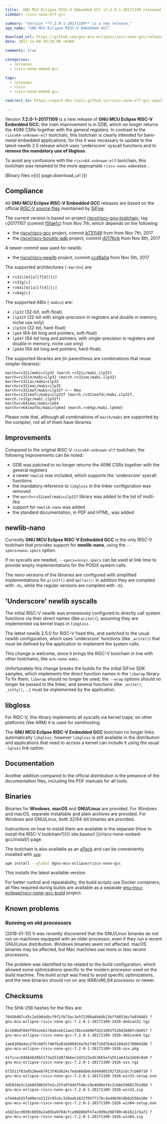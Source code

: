 ```yaml
---
title:  GNU MCU Eclipse RISC-V Embedded GCC v7.2.0-1-20171109 released
sidebar: riscv-none-elf-gcc

summary: "Version **7.2.0-1-20171109** is a new release."
app_name: "GNU MCU Eclipse RISC-V Embedded GCC"

download_url: https://github.com/gnu-mcu-eclipse/riscv-none-gcc/releases/tag/v7.2.0-1-20171109/
date: 2017-11-09 10:28:00 +0300

comments: true

categories:
  - releases
  - riscv-none-embed-gcc

tags:
  - releases
  - riscv
  - riscv-none-embed-gcc

redirect_to: https://xpack-dev-tools.github.io/riscv-none-elf-gcc-xpack/blog/2017/11/09/riscv-none-gcc-v7-2-0-1-20171109-released

---
```


Version **7.2.0-1-20171109** is a new release of **GNU MCU Eclipse RISC-V Embedded GCC**; the main improvement is in GDB, which no longer returns the 4096 CSRs together with the general registers. In contrast to the `riscv64-unknown-elf` toolchain, this toolchain is clearly intended for bare-metal embedded applications; for this it was necessary to  update to the latest newlib 2.5 release which uses 'underscore' syscall functions and to **remove the mandatory use of libgloss**.

To avoid any confusions with the `riscv64-unknown-elf` toolchain, this toolchain was renamed to the more appropriate `riscv-none-embedded-`.

[Binary files »]({{ page.download_url }})

## Compliance

All **GNU MCU Eclipse RISC-V Embedded GCC** releases are based on the official [RISC-V source files](https://github.com/riscv/riscv-gcc) maintained by [SiFive](https://www.sifive.com).

The current version is based on project [riscv/riscv-gnu-toolchain](https://github.com/riscv/riscv-gnu-toolchain), tag v20171107 (commit [f5fae1c](https://github.com/riscv/riscv-gnu-toolchain/tree/v20171107)) from Nov 7th, which depends on the following:

- the [riscv/riscv-gcc](https://github.com/riscv/riscv-gcc) project, commit [b731149](https://github.com/riscv/riscv-gcc/commit/b731149757b93ddc80e6e4b5483a6931d5f9ad60) from from Nov 7th, 2017
- the [riscv/riscv-binutils-gdb](https://github.com/riscv/riscv-binutils-gdb) project, commit [d0176cb](https://github.com/riscv/riscv-binutils-gdb/commit/d0176cb1653b2dd3849861453ee90a52caefa95a) from Nov 8th, 2017

A newer commit was used for newlib:

- the [riscv/riscv-newlib](https://github.com/riscv/riscv-newlib) project, commit [ccd8a0a](https://github.com/riscv/riscv-newlib/commit/f2ab66c9c1c90f74959ff47394b74dfaacdb125f) from Nov 5th, 2017

The supported architectures (`-march=`) are:

* `rv32i[m][a][f[d]][c]`
* `rv32g[c]`
* `rv64i[m][a][f[d]][c]`
* `rv64g[c]`

The supported ABIs (`-mabi=`) are:

* `ilp32` (32-bit, soft-float)
* `ilp32f` (32-bit with single-precision in registers and double in memory, niche use only)
* `ilp32d` (32-bit, hard-float)
* `lp64` (64-bit long and pointers, soft-float)
* `lp64f` (64-bit long and pointers, with single-precision in registers and double in memory, niche use only)
* `lp64d` (64-bit long and pointers, hard-float).

The supported libraries are (in parenthesis are combinations that reuse simpler libraries):

```console
march=rv32i/mabi=ilp32 (march.rv32ic/mabi.ilp32)
march=rv32im/mabi=ilp32 (march.rv32imc/mabi.ilp32)
march=rv32iac/mabi=ilp32
march=rv32imac/mabi=ilp32
march=rv32imaf/mabi=ilp32f <-- New
march=rv32imafc/mabi=ilp32f (march.rv32imafdc/mabi.ilp32f, march.rv32gc/mabi.ilp32f)
march=rv64imac/mabi=lp64
march=rv64imafdc/mabi=lp64d (march.rv64gc/mabi.lp64d)
```

Please note that, although all combinations of `march/mabi` are supported by the compiler, not all of them have libraries.

## Improvements

Compared to the original RISC-V `riscv64-unknown-elf` toolchain, the following improvements can be noted:

* GDB was patched to no longer returns the 4096 CSRs together with the general registers
* a newer `newlib` was included, which supports the 'underscore' syscall functions
* the mandatory reference to `libgloss` in the linker configuration was removed
* the `march=rv32imaf/mabi=ilp32f` library was added to the list of multi-libs
* support for `newlib-nano` was added
* the standard documentation, in PDF and HTML, was added

## newlib-nano

Currently **GNU MCU Eclipse RISC-V Embedded GCC** is the only RISC-V toolchain that provides support for **newlib-nano**, using the `--specs=nano.specs` option.

If no syscalls are needed, `--specs=nosys.specs` can be used at link time to provide empty implementations for the POSIX system calls.

The _nano_ versions of the libraries are configured with simplified implementations for `printf()` and `malloc()`; in addition they are compiled with `-Os`, while the regular versions are compiled with `-O2`.

## 'Underscore' newlib syscalls

The initial RISC-V newlib was erroneously configured to directly call system functions via their direct names (like `write()`), assuming they are implemented via kernel traps in `libgloss`.

The latest newlib 2.5.0 for RISC-V fixed this, and switched to the usual newlib configuration, which uses 'underscore' functions (like `_write()`) that must be defined by the application to implement the system calls.

This change is welcome, since it brings the RISC-V toolchain in line with other toolchains, like `arm-none-eabi`.

Unfortunately this change breaks the builds for the initial SiFive SDK samples, which implements the direct function names in the `libwrap` library. To fix them, `libwrap` should no longer be used, the `--wrap` options should no longer be passed to the linker, and several functions (like `_write()`, `_istty()`, ...) must be implemented by the application.

## libgloss

For RISC-V, this library implements all syscalls via kernel traps; on other platforms (like ARM) it is used for semihosting.

The **GNU MCU Eclipse RISC-V Embedded GCC** toolchain no longer links automatically `libgloss`; however  `libgloss` is still available in the distribution and applications that need to access a kernel can include it using the usual `-lgloss` link option.

## Documentation

Another addition compared to the official distribution is the presence of the documentation files, including the PDF manuals for all tools.

## Binaries

Binaries for **Windows**, **macOS** and **GNU/Linux** are provided. For Windows and macOS, separate installable and plain archives are provided. For Windows and GNU/Linux, both 32/64-bit binaries are provided.

Instructions on how to install them are available in the separate [How to install the RISC-V toolchain?]({{ site.baseurl }}/riscv-none-embed-gcc/install/) page.

The toolchain is also available as an [xPack](https://www.npmjs.com/package/@gnu-mcu-eclipse/riscv-none-gcc) and can be conveniently installed with [`xpm`](https://www.npmjs.com/package/xpm):

```sh
xpm install --global @gnu-mcu-eclipse/riscv-none-gcc
```

This installs the latest available version.

For better control and repeatability, the build scripts use Docker containers; all files required during builds are available as a separate [gnu-mcu-eclipse/riscv-none-gcc-build](https://github.com/gnu-mcu-eclipse/riscv-none-gcc-build) project.

## Known problems

### Running on old processors

[2018-01-10] It was recently discovered that the GNU/Linux binaries do not run on machines equipped with an older processor, even if they run a recent GNU/Linux distribution. Windows binaries seem not affected. macOS binaries may be affected, but Mac machines use more or less recent processors.

The problem was identified to be related to the build configuration, which allowed some optimizations specific to the modern processor used on the build machine. The build script was fixed to avoid specific optimizations, and the new binaries should run on any i686/x86_64 processor or newer.

## Checksums

The SHA-256 hashes for the files are:

```txt
76456d07cd5c2a5984dbcf9f1fb73ac3e5f2399a6b8db13bffd8516cfa934483 ?
gnu-mcu-eclipse-riscv-none-gcc-7.2.0-1-20171109-1926-debian32.tgz

bc1686df845f95e2e6178a6ce611ae178bced496fd221093f520d1b80fcbb057 ?
gnu-mcu-eclipse-riscv-none-gcc-7.2.0-1-20171109-1926-debian64.tgz

1ae0169a4ac2f6c68fc748fba81bb06924a7b1f46726d7b4a5104a5270084186 ?
gnu-mcu-eclipse-riscv-none-gcc-7.2.0-1-20171109-1926-osx.pkg

417ccec04684b28b5173a251d873b6ec2d1523ed53665efa551a643a32b9c0a9 ?
gnu-mcu-eclipse-riscv-none-gcc-7.2.0-1-20171109-1926-osx.tgz

b73511f03a9528eeb7913f4b3624c7eda66db0c6d49d051027262cbc7cb80710 ?
gnu-mcu-eclipse-riscv-none-gcc-7.2.0-1-20171109-1926-win32-setup.exe

4d5024e3c2ab0d3062d7e2c23fa97ddef546cc9e4b90ef4c2cb8e596817b2d0d ?
gnu-mcu-eclipse-riscv-none-gcc-7.2.0-1-20171109-1926-win32.zip

ef444ab35fa80ece2122c93cbc320aab1822f05f717bcda44b5018b6a550a10e ?
gnu-mcu-eclipse-riscv-none-gcc-7.2.0-1-20171109-1926-win64-setup.exe

a5d21ecd039c6050a2a05ba9704cfca96880df47ac0d9e208780c461611c5a71 ?
gnu-mcu-eclipse-riscv-none-gcc-7.2.0-1-20171109-1926-win64.zip
```
